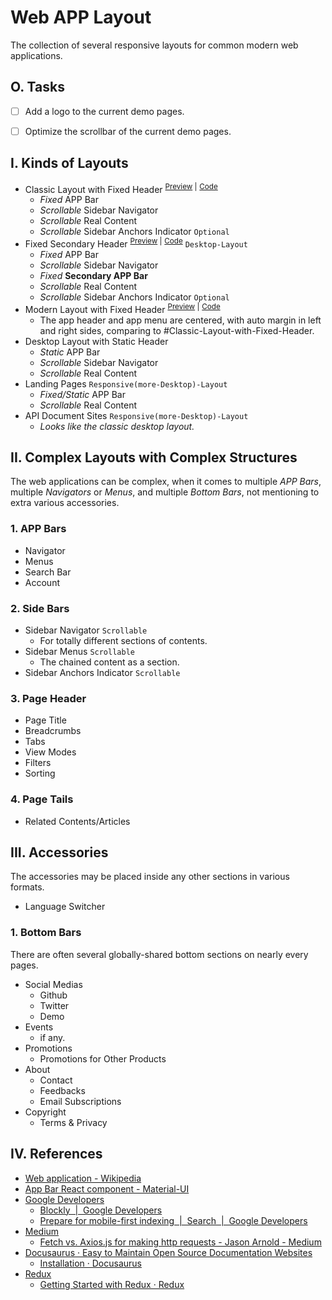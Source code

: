 # Web APP Layout

<!--
```yaml
date: 2019-12-16T14:29:34+0800
titles:
  - Web APP Layout
  - Web APP Layouts
  - Web APP Responsive Layout
  - Responsive Layout
  - HTML CSS Layout
```
-->

The collection of several responsive layouts for common modern web applications.


## O. Tasks

- [ ] Add a logo to the current demo pages.
- [ ] Optimize the scrollbar of the current demo pages.


## I. Kinds of Layouts

- Classic Layout with Fixed Header
<sup>[Preview](https://webapps.netoll.com/layouts/desktop-layout-with-fixed-header) |</sup>
<sup>[Code](./desktop-layout-with-fixed-header.html)</sup>
	- *Fixed* APP Bar
	- *Scrollable* Sidebar Navigator
	- *Scrollable* Real Content
	- *Scrollable* Sidebar Anchors Indicator `Optional`
- Fixed Secondary Header
<sup>[Preview](https://webapps.netoll.com/layouts/fixed-secondary-header) |</sup>
<sup>[Code](./fixed-secondary-header.html)</sup>
`Desktop-Layout`
	- *Fixed* APP Bar
	- *Scrollable* Sidebar Navigator
	- *Fixed* **Secondary APP Bar**
	- *Scrollable* Real Content
	- *Scrollable* Sidebar Anchors Indicator `Optional`
- Modern Layout with Fixed Header
<sup>[Preview](https://webapps.netoll.com/layouts/modern-layout-with-fixed-header) |</sup>
<sup>[Code](./modern-layout-with-fixed-header.html)</sup>
	- The app header and app menu are centered,
	 with auto margin in left and right sides,
	 comparing to #Classic-Layout-with-Fixed-Header.
- Desktop Layout with Static Header
	- *Static* APP Bar
	- *Scrollable* Sidebar Navigator
	- *Scrollable* Real Content
- Landing Pages `Responsive(more-Desktop)-Layout`
	- *Fixed/Static* APP Bar
	- *Scrollable* Real Content
- API Document Sites `Responsive(more-Desktop)-Layout`
	- *Looks like the classic desktop layout.*


## II. Complex Layouts with Complex Structures

The web applications can be complex,
when it comes to multiple *APP Bars*, multiple *Navigators* or *Menus*, and multiple *Bottom Bars*,
not mentioning to extra various accessories.

### 1. APP Bars

- Navigator
- Menus
- Search Bar
- Account

### 2. Side Bars

- Sidebar Navigator `Scrollable`
	- For totally different sections of contents.
- Sidebar Menus `Scrollable`
	- The chained content as a section.
- Sidebar Anchors Indicator `Scrollable`

### 3. Page Header

- Page Title
- Breadcrumbs
- Tabs
- View Modes
- Filters
- Sorting

### 4. Page Tails

- Related Contents/Articles

## III. Accessories

The accessories may be placed inside any other sections in various formats.

- Language Switcher

### 1. Bottom Bars

There are often several globally-shared bottom sections on nearly every pages.

- Social Medias
	- Github
	- Twitter
	- Demo
- Events
	- if any.
- Promotions
	- Promotions for Other Products
- About
	- Contact
	- Feedbacks
	- Email Subscriptions
- Copyright
	- Terms & Privacy


## IV. References

- [Web application - Wikipedia](https://en.wikipedia.org/wiki/Web_application)
- [App Bar React component - Material-UI](https://material-ui.com/components/app-bar/)
- [Google Developers](https://developers.google.com/)
	- [Blockly  |  Google Developers](https://developers.google.com/blockly)
	- [Prepare for mobile-first indexing  |  Search  |  Google Developers](https://developers.google.com/search/mobile-sites/mobile-first-indexing)
- [Medium](https://medium.com/)
	- [Fetch vs. Axios.js for making http requests - Jason Arnold - Medium](https://medium.com/@thejasonfile/fetch-vs-axios-js-for-making-http-requests-2b261cdd3af5)
- [Docusaurus · Easy to Maintain Open Source Documentation Websites](https://docusaurus.io/)
	- [Installation · Docusaurus](https://docusaurus.io/docs/en/installation)
- [Redux](https://redux.js.org/)
	- [Getting Started with Redux · Redux](https://redux.js.org/introduction/getting-started)
